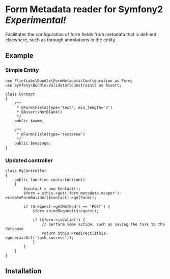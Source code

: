 # Form Metadata reader for Symfony2 *Experimental!*

Facilitates the configuration of form fields from metadata that is defined elsewhere, such as through annotations
in the entity.

## Example

### Simple Entity

    use FlintLabs\Bundle\FormMetadata\Configuration as Form;
    use Symfony\Bundle\Validator\Constraints as Assert;

    class Contact
    {
        /**
         * @Form\Field(type='text', min_length='3')
         * @Assert\NotBlank()
         */
        public $name;

        /**
         * @Form\Field(type='textarea')
         */
        public $message;
    }

### Updated controller

    class MyController
    {
        public function contactAction()
        {
            $contact = new Contact();
            $form = $this->get('form_metadata.mapper')->createFormBuilder($contact)->getForm();

            if ($request->getMethod() == 'POST') {
                $form->bindRequest($request);

                if ($form->isValid()) {
                    // perform some action, such as saving the task to the database
                    return $this->redirect($this->generateUrl('task_success'));
                }
            }
        }
    }

## Installation